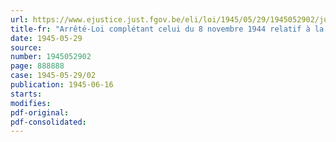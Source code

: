 ```yaml
---
url: https://www.ejustice.just.fgov.be/eli/loi/1945/05/29/1945052902/justel
title-fr: "Arrêté-Loi complétant celui du 8 novembre 1944 relatif à la liquidation de la Corporation nationale de l'Agriculture et de l'Alimentation"
date: 1945-05-29
source:
number: 1945052902
page: 888888
case: 1945-05-29/02
publication: 1945-06-16
starts:
modifies:
pdf-original:
pdf-consolidated:
---
```


